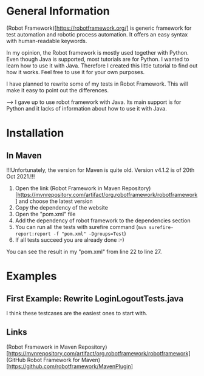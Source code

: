 # General Information
(Robot Framework)[https://robotframework.org/] is generic framework for test automation and robotic process automation.
It offers an easy syntax with human-readable keywords.

In my opinion, the Robot framework is mostly used together with Python. Even though Java is supported, most tutorials are for Python.
I wanted to learn how to use it with Java. Therefore I created this little tutorial to find out how it works. Feel free to use it for your own purposes.

I have planned to rewrite some of my tests in Robot Framework. This will make it easy to point out the differences.

--> I gave up to use robot framework with Java. Its main support is for Python and it lacks of information about how to use it with Java.

# Installation
## In Maven
!!!Unfortunately, the version for Maven is quite old. Version v4.1.2 is of 20th Oct 2021.!!!

1. Open the link (Robot Framework in Maven Repository)[https://mvnrepository.com/artifact/org.robotframework/robotframework] and choose the latest version
2. Copy the dependency of the website
3. Open the "pom.xml" file
4. Add the dependency of robot framework to the dependencies section
5. You can run all the tests with surefire command (`mvn surefire-report:report -f "pom.xml" -Dgroups=Test`)
6. If all tests succeed you are already done :-)

You can see the result in my "pom.xml" from line 22 to line 27.

# Examples
## First Example: Rewrite LoginLogoutTests.java
I think these testcases are the easiest ones to start with.

## Links
(Robot Framework in Maven Repository)[https://mvnrepository.com/artifact/org.robotframework/robotframework]
(GitHub Robot Framework for Maven)[https://github.com/robotframework/MavenPlugin]